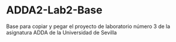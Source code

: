 # ADDA2-Lab2-Base
Base para copiar y pegar el proyecto de laboratorio número 3 de la asignatura ADDA de la Universidad de Sevilla
